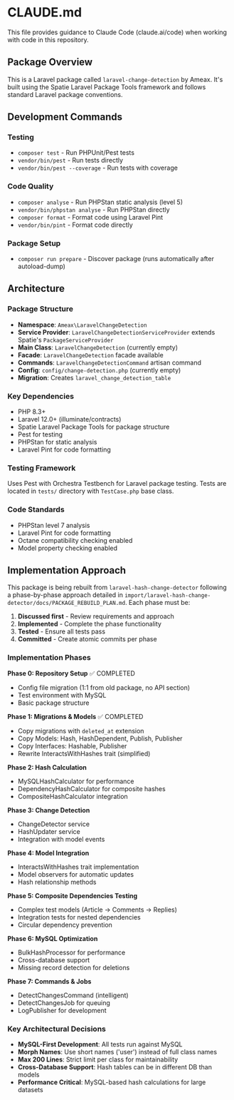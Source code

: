 # CLAUDE.md

This file provides guidance to Claude Code (claude.ai/code) when working with code in this repository.

## Package Overview
This is a Laravel package called `laravel-change-detection` by Ameax. It's built using the Spatie Laravel Package Tools framework and follows standard Laravel package conventions.

## Development Commands

### Testing
- `composer test` - Run PHPUnit/Pest tests
- `vendor/bin/pest` - Run tests directly
- `vendor/bin/pest --coverage` - Run tests with coverage

### Code Quality
- `composer analyse` - Run PHPStan static analysis (level 5)
- `vendor/bin/phpstan analyse` - Run PHPStan directly
- `composer format` - Format code using Laravel Pint
- `vendor/bin/pint` - Format code directly

### Package Setup
- `composer run prepare` - Discover package (runs automatically after autoload-dump)

## Architecture

### Package Structure
- **Namespace**: `Ameax\LaravelChangeDetection`
- **Service Provider**: `LaravelChangeDetectionServiceProvider` extends Spatie's `PackageServiceProvider`
- **Main Class**: `LaravelChangeDetection` (currently empty)
- **Facade**: `LaravelChangeDetection` facade available
- **Commands**: `LaravelChangeDetectionCommand` artisan command
- **Config**: `config/change-detection.php` (currently empty)
- **Migration**: Creates `laravel_change_detection_table`

### Key Dependencies
- PHP 8.3+
- Laravel 12.0+ (illuminate/contracts)
- Spatie Laravel Package Tools for package structure
- Pest for testing
- PHPStan for static analysis
- Laravel Pint for code formatting

### Testing Framework
Uses Pest with Orchestra Testbench for Laravel package testing. Tests are located in `tests/` directory with `TestCase.php` base class.

### Code Standards
- PHPStan level 7 analysis
- Laravel Pint for code formatting
- Octane compatibility checking enabled
- Model property checking enabled

## Implementation Approach

This package is being rebuilt from `laravel-hash-change-detector` following a phase-by-phase approach detailed in `import/laravel-hash-change-detector/docs/PACKAGE_REBUILD_PLAN.md`. Each phase must be:

1. **Discussed first** - Review requirements and approach
2. **Implemented** - Complete the phase functionality
3. **Tested** - Ensure all tests pass
4. **Committed** - Create atomic commits per phase

### Implementation Phases

**Phase 0: Repository Setup** ✅ COMPLETED
- Config file migration (1:1 from old package, no API section)
- Test environment with MySQL
- Basic package structure

**Phase 1: Migrations & Models** ✅ COMPLETED
- Copy migrations with `deleted_at` extension
- Copy Models: Hash, HashDependent, Publish, Publisher
- Copy Interfaces: Hashable, Publisher
- Rewrite InteractsWithHashes trait (simplified)

**Phase 2: Hash Calculation**
- MySQLHashCalculator for performance
- DependencyHashCalculator for composite hashes
- CompositeHashCalculator integration

**Phase 3: Change Detection**
- ChangeDetector service
- HashUpdater service
- Integration with model events

**Phase 4: Model Integration**
- InteractsWithHashes trait implementation
- Model observers for automatic updates
- Hash relationship methods

**Phase 5: Composite Dependencies Testing**
- Complex test models (Article -> Comments -> Replies)
- Integration tests for nested dependencies
- Circular dependency prevention

**Phase 6: MySQL Optimization**
- BulkHashProcessor for performance
- Cross-database support
- Missing record detection for deletions

**Phase 7: Commands & Jobs**
- DetectChangesCommand (intelligent)
- DetectChangesJob for queuing
- LogPublisher for development

### Key Architectural Decisions

- **MySQL-First Development**: All tests run against MySQL
- **Morph Names**: Use short names ('user') instead of full class names
- **Max 200 Lines**: Strict limit per class for maintainability
- **Cross-Database Support**: Hash tables can be in different DB than models
- **Performance Critical**: MySQL-based hash calculations for large datasets